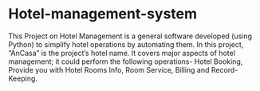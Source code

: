 # Hotel-management-system
This Project on Hotel Management is a general software developed (using Python) to simplify hotel operations by automating them. In this project, “AnCasa” is the project’s hotel name. It covers major aspects of hotel management; it could perform the following operations- Hotel Booking, Provide you with Hotel Rooms Info, Room Service, Billing and Record-Keeping.
